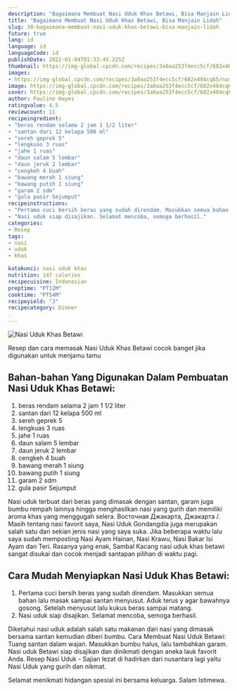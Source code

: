 ```yaml
---
description: "Bagaimana Membuat Nasi Uduk Khas Betawi, Bisa Manjain Lidah"
title: "Bagaimana Membuat Nasi Uduk Khas Betawi, Bisa Manjain Lidah"
slug: 30-bagaimana-membuat-nasi-uduk-khas-betawi-bisa-manjain-lidah
future: true
lang: id
language: id
languageCode: id
publishDate: 2022-01-04T01:33:45.225Z 
thumbnail: https://img-global.cpcdn.com/recipes/3a0aa253f4ecc5cf/682x484cq65/nasi-uduk-khas-betawi-foto-resep-utama.png
images:
- https://img-global.cpcdn.com/recipes/3a0aa253f4ecc5cf/682x484cq65/nasi-uduk-khas-betawi-foto-resep-utama.png
image: https://img-global.cpcdn.com/recipes/3a0aa253f4ecc5cf/682x484cq65/nasi-uduk-khas-betawi-foto-resep-utama.png
cover: https://img-global.cpcdn.com/recipes/3a0aa253f4ecc5cf/682x484cq65/nasi-uduk-khas-betawi-foto-resep-utama.png
author: Pauline Hayes
ratingvalue: 4.5
reviewcount: 11
recipeingredient:
- "beras rendam selama 2 jam 1 1/2 liter"
- "santan dari 12 kelapa 500 ml"
- "sereh geprek 5"
- "lengkuas 3 ruas"
- "jahe 1 ruas"
- "daun salam 5 lembar"
- "daun jeruk 2 lembar"
- "cengkeh 4 buah"
- "bawang merah 1 siung"
- "bawang putih 1 siung"
- "garam 2 sdm"
- "gula pasir Sejumput"
recipeinstructions:
- "Pertama cuci bersih beras yang sudah direndam. Masukkan semua bahan lalu masak sampai santan menyusut. Aduk terus y agar bawahnya gosong. Setelah menyusut lalu kukus beras sampai matang."
- "Nasi uduk siap disajikan. Selamat mencoba, semoga berhasil."
categories:
- Resep
tags:
- nasi
- uduk
- khas

katakunci: nasi uduk khas 
nutrition: 147 calories
recipecuisine: Indonesian
preptime: "PT12M"
cooktime: "PT54M"
recipeyield: "3"
recipecategory: Dinner
. 
---
```



![Nasi Uduk Khas Betawi](https://img-global.cpcdn.com/recipes/3a0aa253f4ecc5cf/682x484cq65/nasi-uduk-khas-betawi-foto-resep-utama.png)

Resep dan cara memasak  Nasi Uduk Khas Betawi cocok banget jika digunakan untuk menjamu tamu

<!--inarticleads1-->

## Bahan-bahan Yang Digunakan Dalam Pembuatan Nasi Uduk Khas Betawi:

1. beras rendam selama 2 jam 1 1/2 liter
1. santan dari 12 kelapa 500 ml
1. sereh geprek 5
1. lengkuas 3 ruas
1. jahe 1 ruas
1. daun salam 5 lembar
1. daun jeruk 2 lembar
1. cengkeh 4 buah
1. bawang merah 1 siung
1. bawang putih 1 siung
1. garam 2 sdm
1. gula pasir Sejumput

Nasi uduk terbuat dari beras yang dimasak dengan santan, garam juga bumbu rempah lainnya hingga menghasilkan nasi yang gurih dan memiliki aroma khas yang menggugah selera. Восточная Джакарта, Джакарта /. Masih tentang nasi favorit saya, Nasi Uduk Gondangdia juga merupakan salah satu dari sekian jenis nasi yang saya suka. Jika beberapa waktu lalu saya sudah memposting Nasi Ayam Hainan, Nasi Krawu, Nasi Bakar Isi Ayam dan Teri. Rasanya yang enak, Sambal Kacang nasi uduk khas betawi sangat disukai dan cocok menjadi santapan pilihan di waktu pagi. 

<!--inarticleads2-->

## Cara Mudah Menyiapkan Nasi Uduk Khas Betawi:

1. Pertama cuci bersih beras yang sudah direndam. Masukkan semua bahan lalu masak sampai santan menyusut. Aduk terus y agar bawahnya gosong. Setelah menyusut lalu kukus beras sampai matang.
1. Nasi uduk siap disajikan. Selamat mencoba, semoga berhasil.


Diketahui nasi uduk adalah salah satu makanan dari nasi yang dimasak bersama santan kemudian diberi bumbu. Cara Membuat Nasi Uduk Betawi: Tuang santan dalam wajan. Masukkan bumbu halus, lalu tambahkan garam. Nasi uduk Betawi siap disajikan dan dinikmati dengan aneka lauk favorit Anda. Resep Nasi Uduk - Sajian lezat di hadirkan dari nusantara lagi yaitu Nasi Uduk yang gurih dan nikmat. 

Selamat menikmati hidangan spesial ini bersama keluarga. Salam Istimewa.
